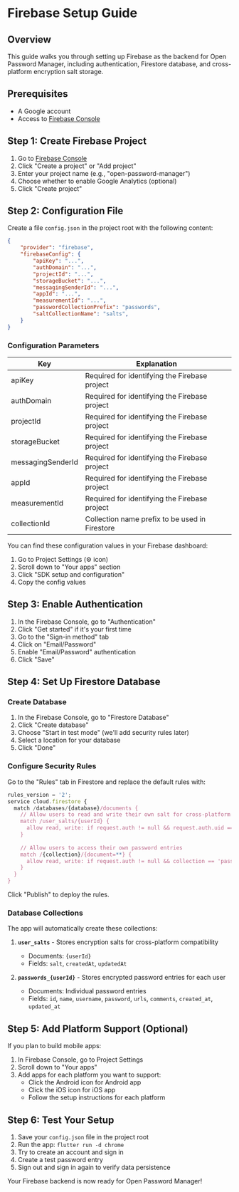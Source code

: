 # Firebase Setup Guide

## Overview
This guide walks you through setting up Firebase as the backend for Open Password Manager, including authentication, Firestore database, and cross-platform encryption salt storage.

## Prerequisites
- A Google account
- Access to [Firebase Console](https://console.firebase.google.com/)

## Step 1: Create Firebase Project

1. Go to [Firebase Console](https://console.firebase.google.com/)
2. Click "Create a project" or "Add project"
3. Enter your project name (e.g., "open-password-manager")
4. Choose whether to enable Google Analytics (optional)
5. Click "Create project"

## Step 2: Configuration File

Create a file `config.json` in the project root with the following content:

```json
{
    "provider": "firebase",
    "firebaseConfig": {
        "apiKey": "...",
        "authDomain": "...",
        "projectId": "...",
        "storageBucket": "...",
        "messagingSenderId": "...",
        "appId": "...",
        "measurementId": "...",
        "passwordCollectionPrefix": "passwords",
        "saltCollectionName": "salts",
    }
}
```

### Configuration Parameters

| Key | Explanation |
| --- | --- |
| apiKey | Required for identifying the Firebase project |
| authDomain | Required for identifying the Firebase project |
| projectId | Required for identifying the Firebase project |
| storageBucket | Required for identifying the Firebase project |
| messagingSenderId | Required for identifying the Firebase project |
| appId | Required for identifying the Firebase project |
| measurementId | Required for identifying the Firebase project |
| collectionId | Collection name prefix to be used in Firestore |

You can find these configuration values in your Firebase dashboard:
1. Go to Project Settings (⚙️ icon)
2. Scroll down to "Your apps" section
3. Click "SDK setup and configuration"
4. Copy the config values

## Step 3: Enable Authentication

1. In the Firebase Console, go to "Authentication"
2. Click "Get started" if it's your first time
3. Go to the "Sign-in method" tab
4. Click on "Email/Password"
5. Enable "Email/Password" authentication
6. Click "Save"

## Step 4: Set Up Firestore Database

### Create Database
1. In the Firebase Console, go to "Firestore Database"
2. Click "Create database"
3. Choose "Start in test mode" (we'll add security rules later)
4. Select a location for your database
5. Click "Done"

### Configure Security Rules

Go to the "Rules" tab in Firestore and replace the default rules with:

```javascript
rules_version = '2';
service cloud.firestore {
  match /databases/{database}/documents {
    // Allow users to read and write their own salt for cross-platform encryption
    match /user_salts/{userId} {
      allow read, write: if request.auth != null && request.auth.uid == userId;
    }
    
    // Allow users to access their own password entries
    match /{collection}/{document=**} {
      allow read, write: if request.auth != null && collection == 'passwords_' + request.auth.uid;
    }
  }
}
```

Click "Publish" to deploy the rules.

### Database Collections

The app will automatically create these collections:

1. **`user_salts`** - Stores encryption salts for cross-platform compatibility
   - Documents: `{userId}` 
   - Fields: `salt`, `createdAt`, `updatedAt`

2. **`passwords_{userId}`** - Stores encrypted password entries for each user
   - Documents: Individual password entries
   - Fields: `id`, `name`, `username`, `password`, `urls`, `comments`, `created_at`, `updated_at`

## Step 5: Add Platform Support (Optional)

If you plan to build mobile apps:

1. In Firebase Console, go to Project Settings
2. Scroll down to "Your apps"
3. Add apps for each platform you want to support:
   - Click the Android icon for Android app
   - Click the iOS icon for iOS app
   - Follow the setup instructions for each platform

## Step 6: Test Your Setup

1. Save your `config.json` file in the project root
2. Run the app: `flutter run -d chrome`
3. Try to create an account and sign in
4. Create a test password entry
5. Sign out and sign in again to verify data persistence

Your Firebase backend is now ready for Open Password Manager!
